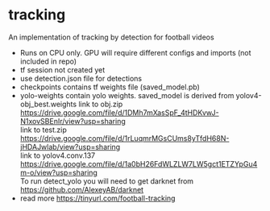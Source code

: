 # tracking
An implementation of tracking by detection for football videos
* Runs on CPU only. GPU will require different configs and imports (not included in repo)
* tf session not created yet
* use detection.json file for detections
* checkpoints contains tf weights file (saved_model.pb)
* yolo-weights contain yolo weights. saved_model is derived from yolov4-obj_best.weights
link to obj.zip https://drive.google.com/file/d/1DMh7mXasSpF_4tHDKvwJ-N1xovSBEnIr/view?usp=sharing  
link to test.zip https://drive.google.com/file/d/1rLuqmrMGsCUms8yTfdH68N-jHDAJwlab/view?usp=sharing  
link to yolov4.conv.137 https://drive.google.com/file/d/1a0bH26FdWLZLW7LW5gct1ETZYpGu4m-o/view?usp=sharing  
To run detect_yolo you will need to get darknet from https://github.com/AlexeyAB/darknet  
* read more https://tinyurl.com/football-tracking
